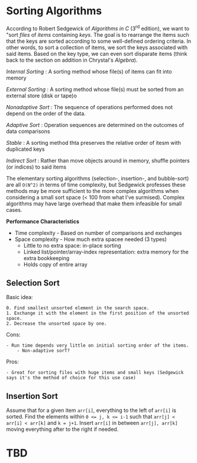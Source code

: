 # Sorting Algorithms

According to Robert Sedgewick of *Algorithms in C* (3<sup>rd</sup> edition), we want to "sort
*files* of *items* containing *keys*. The goal is to rearrange the items such that the keys are
sorted according to some well-defined ordering criteria. In other words, to sort a collection of
items, we sort the keys associated with said items. Based on the key type, we can even sort
disparate items (think back to the section on addition in Chrystal's *Algebra*).

*Internal Sorting*
: A sorting method whose file(s) of items can fit into memory

*External Sorting*
: A sorting method whose file(s) must be sorted from an external store (disk or tape)o

*Nonadaptive Sort*
: The sequence of operations performed does not depend on the order of the data.

*Adaptive Sort*
: Operation sequences are determined on the outcomes of data comparisons

*Stable*
: A sorting method thta preserves the relative order of itesm with duplicated keys

*Indirect Sort*
: Rather than move objects around in memory, shuffle pointers (or indices) to said items

The elementary sorting algorithms (selection-, insertion-, and bubble-sort) are all `O(N^2)` in
terms of time complexity, but Sedgewick professes these methods may be more sufficient to the more
complex algorithms when considering a small sort space (< 100 from what I've surmised). Complex
algorithms may have large overhead that make them infeasible for small cases.

**Performance Characteristics**

- Time complexity - Based on number of comparisons and exchanges
- Space complexity - How much extra spacee needed (3 types)
    - Little to no extra space: in-place sorting
    - Linked list/pointer/array-index representation: extra memory for the extra bookkeeping
    - Holds copy of entire array

## Selection Sort

Basic idea:

    0. Find smallest unsorted element in the search space.
    1. Exchange it with the element in the first position of the unsorted space.
    2. Decrease the unsorted space by one.

Cons:

    - Run time depends very little on initial sorting order of the items.
        - Non-adaptive sorT?

Pros:

    - Great for sorting files with huge items and small keys (Sedgewick says it's the method of choice for this use case)

## Insertion Sort

Assume that for a given item `arr[i]`, everything to the left of `arr[i]` is sorted. Find the
elements within `0 <= j, k <= i-1` such that `arr[j] < arr[i] < arr[k]` and `k = j+1`. Insert
`arr[i]` in between `arr[j], arr[k]` moving everything after to the right if needed.


# TBD